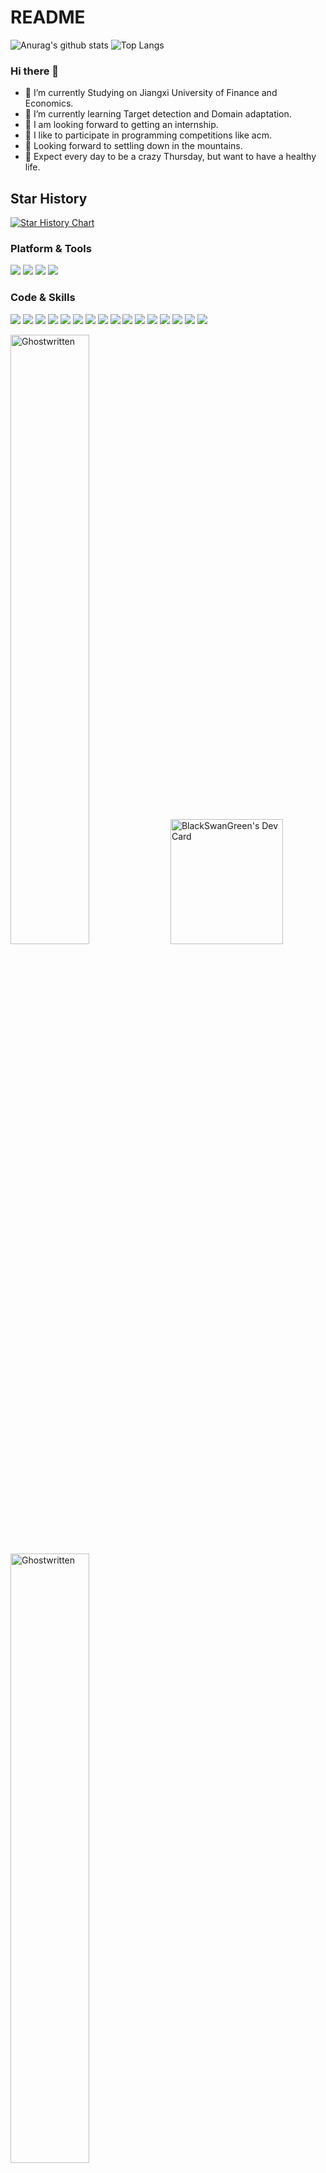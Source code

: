 # README

![Anurag's github stats](https://github-readme-stats.vercel.app/api?username=Igang-Fan-Jing&theme=vue-dark)
![Top Langs](https://github-readme-stats.vercel.app/api/top-langs/?username=Igang-Fan-Jing&layout=compact&theme=vue-dark)

### Hi there 👋
- 🔭 I’m currently Studying on Jiangxi University of Finance and Economics.
- 🌱 I’m currently learning Target detection and Domain adaptation.
- 👯 I am looking forward to getting an internship.
- 🤔 I like to participate in programming competitions like acm.
- 🍬 Looking forward to settling down in the mountains.
- 🥩 Expect every day to be a crazy Thursday, but want to have a healthy life.


## Star History

[![Star History Chart](https://api.star-history.com/svg?repos=Igang-Fan-Jing/HDIP-YOLO&type=Date)](https://star-history.com/#Igang-Fan-Jing/HDIP-YOLO&Date)

### Platform & Tools

[![](https://img.shields.io/badge/macOS-BigSur-292e33?style=flat-square&logo=apple&logoColor=ffffff)](https://www.apple.com/macos/big-sur/)
[![](https://img.shields.io/badge/Browser-FireFox-4285f4?style=flat-square&logo=firefox&logoColor=ffffff)](https://www.mozilla.org/zh-CN/firefox/new/)
[![](https://img.shields.io/badge/IDE-JetBrains-black?style=flat-square&logo=jetbrains&logoColor=ffffff)](https://www.jetbrains.com/)
[![](https://img.shields.io/badge/Editor-Visual%20Studio%20Code-007ACC?style=flat-square&logo=visual-studio-code&logoColor=ffffff)](https://code.visualstudio.com/)


### Code & Skills

[![](https://img.shields.io/badge/-WireGuard-88171A?style=flat-square&logo=wireguard&logoColor=ffffff)](https://www.wireguard.com/)
[![](https://img.shields.io/badge/-Kubernetes-326CE5?style=flat-square&logo=kubernetes&logoColor=ffffff)](https://kubernetes.io/)
[![](https://img.shields.io/badge/-Docker-2496ED?style=flat-square&logo=docker&logoColor=ffffff)](https://www.docker.com/)
[![](https://img.shields.io/badge/-Podman-892CA0?style=flat-square&logo=podman&logoColor=ffffff)](https://podman.io/)
[![](https://img.shields.io/badge/-Prometheus-E6522C?style=flat-square&logo=prometheus&logoColor=ffffff)](https://prometheus.io/)
[![](https://img.shields.io/badge/-Grafana-F46800?style=flat-square&logo=grafana&logoColor=ffffff)](https://grafana.com/)
[![](https://img.shields.io/badge/-Harbor-60B932?style=flat-square&logo=harbor&logoColor=ffffff)](https://goharbor.io/)
[![](https://img.shields.io/badge/-Consul-F24C53?style=flat-square&logo=consul&logoColor=ffffff)](https://www.consul.io/)
[![](https://img.shields.io/badge/-Hugo-FF4088?style=flat-square&logo=hugo&logoColor=ffffff)](https://gohugo.io/)
[![](https://img.shields.io/badge/-jekyll-FFA500?style=flat-square&logo=jekyll&logoColor=ffffff)](https://jekyllrb.com/)
[![](https://img.shields.io/badge/-Linux-Fcc624?style=flat-square&logo=linux&logoColor=ffffff)](https://www.linux.org/)
[![](https://img.shields.io/badge/-Nginx-269539?style=flat-square&logo=nginx&logoColor=ffffff)](https://nginx.org/)
[![](https://img.shields.io/badge/-GitHub%20Actions-2088FF?style=flat-square&logo=github-actions&logoColor=ffffff)](https://github.com/features/actions)
[![](https://img.shields.io/badge/-Golang-00ADD8?style=flat-square&logo=go&logoColor=ffffff)](https://golang.org/)
[![](https://img.shields.io/badge/-python-blue?style=flat-square&logo=python&logoColor=ffffff)](https://www.python.org/)
[![](https://img.shields.io/badge/-Ansible-EE0000?style=flat-square&logo=ansible&logoColor=ffffff)](https://www.ansible.com/)



<span><img src="https://github-readme-stats.vercel.app/api?username=Ghostwritten&show_icons=true&theme=dark&hide_border=false" alt="Ghostwritten" width=50% /></span>
<a href="https://app.daily.dev/ghostwritten" ><img src="https://api.daily.dev/devcards/cdfc7a689b9c4fa7b9dfa529683fe998.png?r=n7h" width="180" height="200" alt="BlackSwanGreen's Dev Card"/></a>
<span><img src="https://github-readme-streak-stats.herokuapp.com/?user=Ghostwritten&theme=dark" alt="Ghostwritten" width=50% /></span>



<p align="left"> Github Profile Trophy:
	<br><a href="https://github.com/ryo-ma/github-profile-trophy"><img src="https://github-profile-trophy.vercel.app/?username=Ghostwritten&theme=onedark&title=MultiLanguage,Stars,Commit,Followers,Issues,Repositories" alt="Ghostwritten"  /></a> </p>

<table><tr><td valign="top">

#### :bar_chart: Weekly development breakdown

<!--START_SECTION:ghostwritten-->
```text
shell      43 hrs 43 mins  ██████████████░░░░░░░░░▒░   54.55 % 
python   20 hrs 3 mins     ████████░░░░░░░░░░░░░░░░░   32.23 % 
go     13 hr 36 mins       ██░░░░░░░░░░░░░░░░░░░░░░░   10.30 % 
lua         7 mins         █░░░░░░░░░░░░░░░░░░░░░░░░   02.25 %
markdown   40 mins         ▒░░░░░░░░░░░░░░░░░░░░░░░░   00.67 % 
 
```
<!--END_SECTION:ghostwritten-->


---

- 👉 [Old Blog](https://ghostwritten.blog.csdn.net)
	
- 👉 [New Blog](https://smoothies.com.cn/)


#### :sparkles: My day-to-day followers

<!--START_SECTION:top-followers-->

<table>
  <tr>
    <td align="center">
      <a href="https://github.com/ruanyf">
        <img src="https://avatars.githubusercontent.com/u/905434" width="100px;" alt="ruanyf"/>
      </a>
      <br />
      <a href="https://github.com/ruanyf">Ruan YiFeng</a>
    </td>
    <td align="center">
      <a href="https://github.com/rootsongjc">
        <img src="https://avatars.githubusercontent.com/u/3328185" width="100px;" alt="rootsongjc"/>
      </a>
      <br />
      <a href="https://github.com/rootsongjc">Jimmy Song</a>
    </td>
    <td align="center">
      <a href="https://github.com/feiskyer">
        <img src="https://avatars.githubusercontent.com/u/676637" width="100px;" alt="feiskyer"/>
      </a>
      <br />
      <a href="https://github.com/feiskyer">Pengfei Ni</a>
    </td>
    <td align="center">
      <a href="https://github.com/resouer">
        <img src="https://avatars.githubusercontent.com/u/1701782" width="100px;" alt="resouer"/>
      </a>
      <br />
      <a href="https://github.com/resouer">Lei Zhang (Harry)</a>
    </td>
    <td align="center">
      <a href="https://github.com/jaywcjlove">
        <img src="https://avatars.githubusercontent.com/u/1680273" width="100px;" alt="jaywcjlove"/>
      </a>
      <br />
      <a href="https://github.com/jaywcjlove">小弟调调™</a>
    </td>
    <td align="center">
      <a href="https://github.com/yangchuansheng">
        <img src="https://avatars.githubusercontent.com/u/15308462" width="100px;" alt="yangchuansheng"/>
      </a>
      <br />
      <a href="https://github.com/yangchuansheng">Carson Yang</a>
    </td>
    <td align="center">
      <a href="https://github.com/cnych">
        <img src="https://avatars.githubusercontent.com/u/3094973" width="100px;" alt="cnych"/>
      </a>
      <br />
      <a href="https://github.com/cnych">Wenlei Zhu</a>
    </td>
  </tr>
  <tr>
</table>

